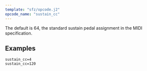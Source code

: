 ```yaml
---
template: "sfz/opcode.j2"
opcode_name: "sustain_cc"
---
```

The default is 64, the standard sustain pedal assignment in the MIDI specification.

## Examples

```sfz
sustain_cc=4
sustain_cc=120
```

